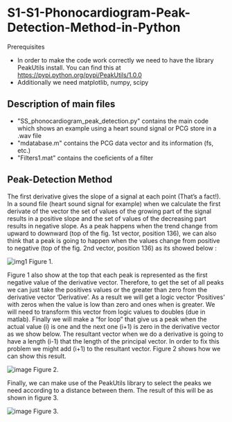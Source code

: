 # S1-S1-Phonocardiogram-Peak-Detection-Method-in-Python
Prerequisites
* In order to make the code work correctly we need to have the library PeakUtils install. You can find this at https://pypi.python.org/pypi/PeakUtils/1.0.0
* Additionally we need matplotlib, numpy, scipy

## Description of main files
* "SS_phonocardiogram_peak_detection.py" contains the main code which shows an example using a heart sound signal or PCG store in a .wav file
* "mdatabase.m" contains the PCG data vector and its information (fs, etc.)
* "Filters1.mat" contains the coeficients of a filter 

## Peak-Detection Method
The first derivative gives the slope of a signal at each point (That’s a fact!). In a sound file (heart sound signal for example) when we calculate the first derivate of the vector the set of values of the growing part of the signal results in a positive slope and the set of values of the decreasing part results in negative slope. As a peak happens when the trend change from upward to downward (top of the fig. 1st vector, position 136), we can also think that a peak is going to happen when the values change from positive to negative (top of the fig. 2nd vector, position 136) as its showed below :

![img1](https://user-images.githubusercontent.com/15948497/47213034-b4182500-d391-11e8-928e-009f8b61bf86.png)
Figure 1.

Figure 1 also show at the top that each peak is represented as the first negative value of the derivative vector. Therefore, to get the set of all peaks we can just take the positives values or the greater than zero from the derivative vector ‘Derivative’. As a result we will get a logic vector ‘Positives’ with zeros when the value is low than zero and ones when is greater. We will need to transform this vector from logic values to doubles (due in matlab). Finally we will make a “for loop” that give us a peak when the actual value (i) is one and the next one (i+1) is zero in the derivative vector as we show below. The resultant vector when we do a derivative is going to have a length (i-1) that the length of the principal vector. In order to fix this problem we might add (i+1) to the resultant vector. Figure 2 shows how we can show this result.

![image](https://user-images.githubusercontent.com/15948497/47213598-6bfa0200-d393-11e8-9579-3a6ac0982d3a.png)
Figure 2.

Finally, we can make use of the PeakUtils library to select the peaks we need according to a distance between them. The result of this will be as shown in figure 3. 

![image](https://user-images.githubusercontent.com/15948497/47214257-4110ad80-d395-11e8-9875-d72145d4e2c6.png)
Figure 3.


